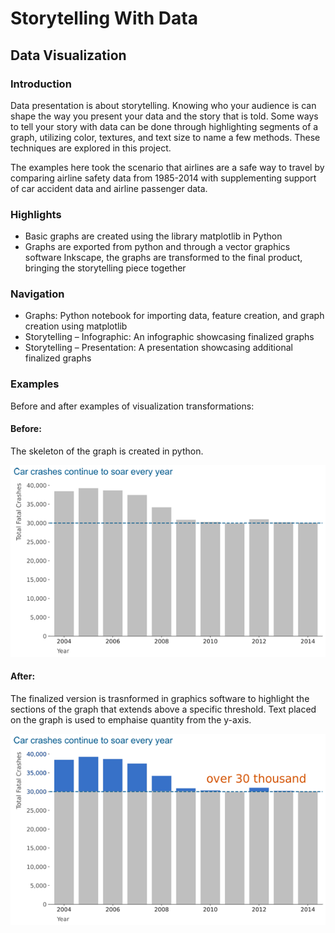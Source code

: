 # Storytelling With Data
## Data Visualization

### Introduction
Data presentation is about storytelling. Knowing who your audience is can shape the way you present your data and the story that is told. Some ways to tell your story with data can be done through highlighting segments of a graph, utilizing color, textures, and text size to name a few methods. These techniques are explored in this project.

The examples here took the scenario that airlines are a safe way to travel by comparing airline safety data from 1985-2014 with supplementing support of car accident data and airline passenger data. 

### Highlights
*	Basic graphs are created using the library matplotlib in Python
*	Graphs are exported from python and through a vector graphics software Inkscape, the graphs are transformed to the final product, bringing the storytelling piece together

### Navigation
*	Graphs: Python notebook for importing data, feature creation, and graph creation using matplotlib 
*	Storytelling – Infographic: An infographic showcasing finalized graphs
*	Storytelling – Presentation: A presentation showcasing additional finalized graphs

### Examples
Before and after examples of visualization transformations:

#### Before:
The skeleton of the graph is created in python.

![Car Fatalities (Before)](/images/fatal_car_bar_before.png)


#### After:
The finalized version is trasnformed in graphics software to highlight the sections of the graph that extends above a specific threshold. Text placed on the graph is used to emphaise quantity from the y-axis.

![Car Fatalities (After)](/images/fatal_car_bar_final.png)
